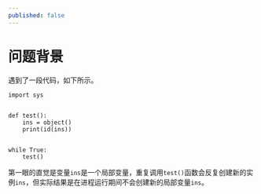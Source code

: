 ```yaml
---
published: false
---
```


# 问题背景

遇到了一段代码，如下所示。
```
import sys


def test():
    ins = object()
    print(id(ins))


while True:
    test()
```
第一眼的直觉是变量`ins`是一个局部变量，重复调用`test()`函数会反复创建新的实例`ins`，但实际结果是在进程运行期间不会创建新的局部变量`ins`。

